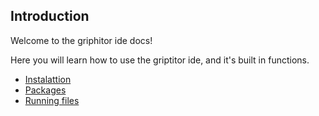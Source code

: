 ## Introduction

Welcome to the griphitor ide docs!

Here you will learn how to use the griptitor ide, and it's built in functions.

- [Instalattion]() 
- [Packages]()
- [Running files]()

